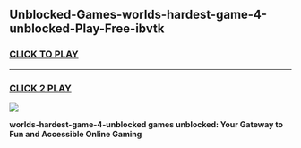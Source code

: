 
## Unblocked-Games-worlds-hardest-game-4-unblocked-Play-Free-ibvtk
<h3>
<a href="https://premium76.site?title=worlds-hardest-game-4-unblocked&ref=10A">CLICK TO PLAY</a></h3>
<hr>

<h3>
<a href="https://premium76.site?title=worlds-hardest-game-4-unblocked&ref=10A">CLICK 2 PLAY</a>
  
</h3>

<a href="https://premium76.site?title=worlds-hardest-game-4-unblocked&ref=10A"><img src="https://clearcache.store/games.png"></a>


**worlds-hardest-game-4-unblocked games unblocked: Your Gateway to Fun and Accessible Online Gaming**
